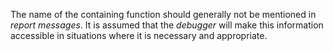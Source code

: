  

The name of the containing function should generally not be mentioned in *report messages*. It is assumed that the *debugger* will make this information accessible in situations where it is necessary and appropriate. 

